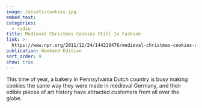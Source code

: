 ```yaml
---
image: /assets/cookies.jpg
embed_text:
categories:
  - radio
title: Medieval Christmas Cookies Still In Fashion
link: >-
  https://www.npr.org/2011/12/24/144219476/medieval-christmas-cookies-still-in-fashion
publication: Weekend Edition
sort_order: 9
show: true
---
```

This time of year, a bakery in Pennsylvania Dutch country is busy making cookies the same way they were made in medieval Germany, and their edible pieces of art history have attracted customers from all over the globe.
